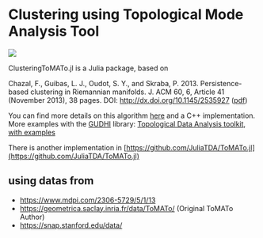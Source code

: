 # Clustering using Topological Mode Analysis Tool

[![](https://img.shields.io/badge/docs-dev-blue.svg)](https://pnavaro.github.io/ClusteringToMATo.jl/dev)

ClusteringToMATo.jl is a Julia package, based on 

Chazal, F., Guibas, L. J., Oudot, S. Y., and Skraba, P. 2013. Persistence-based clustering in Riemannian
manifolds.
J. ACM
60, 6, Article 41 (November 2013), 38 pages.
DOI:
http://dx.doi.org/10.1145/2535927
([pdf](https://geometrica.saclay.inria.fr/data/Steve.Oudot/clustering/jacm_oudot.pdf))

You can find more details on this algorithm [here](https://geometrica.saclay.inria.fr/data/Steve.Oudot/clustering/) and a C++ implementation.
More examples with the [GUDHI](https://gudhi.inria.fr/index.html) library: [Topological Data Analysis toolkit, with examples](https://github.com/merylldindin/TdaToolbox)

There is another implementation in [https://github.com/JuliaTDA/ToMATo.jl](https://github.com/JuliaTDA/ToMATo.jl)

## using datas from

- https://www.mdpi.com/2306-5729/5/1/13
- https://geometrica.saclay.inria.fr/data/ToMATo/ (Original ToMATo Author)
- https://snap.stanford.edu/data/

